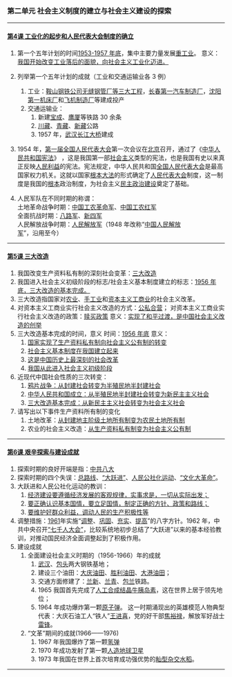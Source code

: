 ### 第二单元 社会主义制度的建立与社会主义建设的探索

---

#### [第4课 工业化的起步和人民代表大会制度的确立](./%E7%AC%AC4%E8%AF%BE%20%E5%B7%A5%E4%B8%9A%E5%8C%96%E7%9A%84%E8%B5%B7%E6%AD%A5%E5%92%8C%E4%BA%BA%E6%B0%91%E4%BB%A3%E8%A1%A8%E5%A4%A7%E4%BC%9A%E5%88%B6%E5%BA%A6%E7%9A%84%E7%A1%AE%E7%AB%8B)

1. 第一个五年计划的时间<u>1953-1957 年底</u>，集中主要力量发展<u>重工业</u>。
   意义：<u>我国开始改变工业落后的面貌，向社会主义工业化迈进。</u>
2. 列举第一个五年计划的成就（工业和交通运输业各 3 例）

   1. 工业：<u>鞍山钢铁公司无缝钢管厂等三大工程</u>，<u>长春第一汽车制造厂</u>，<u>沈阳第一机床厂</u>和<u>飞机制造厂</u>等建成投产
   2. 交通运输业：
      1. 新建<u>宝成</u>、<u>鹰厦</u>等铁路 30 余条
      2. <u>川藏</u>、<u>青藏</u>、<u>新藏</u>公路
      3. 1957 年，<u>武汉长江大桥</u>建成

3. 1954 年，<u>第一届全国人民代表大会</u>第一次会议在<u>北京</u>召开，通过了《<u>中华人民共和国宪法</u>》 ，这是我国第一部<u>社会主义</u>类型的宪法，也是我国有史以来真正反映<u>人民利益</u>的宪法。宪法规定，中华人民共和国<u>全国人民代表大会</u>是最高国家权力机关。这就以国家<u>根本大法</u>的形式确定了<u>人民代表大会</u>制度，这一制度是我国的<u>根本</u>政治制度，为社会主义<u>民主政治建设</u>奠定了基础。

4. 人民军队在不同时期的称谓：<br>
   土地革命战争时期：<u>中国工农革命军</u>、<u>中国工农红军</u><br>
   全面抗战时期：<u>八路军</u>、<u>新四军</u><br>
   人民解放战争时期：<u>人民解放军</u>（1948 年改称“<u>中国人民解放军</u>”，沿用至今）

---

#### [第5课 三大改造](./%E7%AC%AC5%E8%AF%BE%20%E4%B8%89%E5%A4%A7%E6%94%B9%E9%80%A0)

1. 我国改变生产资料私有制的深刻社会变革：<u>三大改造</u>
2. 我国进入社会主义初级阶段的标志/社会主义基本制度建立的标志：<u>1956 年底，三大改造的基本完成。</u>
3. 三大改造指国家对<u>农业</u>、<u>手工业</u>和<u>资本主义工商业</u>的社会主义改革。
4. 对资本主义工商业实行社会主义改造的方式：<u>公私合营</u>；
   对资本主义工商业实行社会主义改造的政策：<u>赎买政策</u>
   意义：<u>实现了和平过渡，是中国社会主义改造的创举</u>
5. 三大改造基本完成的时间，意义
   时间：<u>1956 年底</u>
   意义：
   1. <u>国家实现了生产资料私有制向社会主义公有制的转变</u>
   2. <u>社会主义基本制度在我国建立起来</u>
   3. <u>这是中国历史上最深刻的社会改革</u>
   4. <u>我国从此进入社会主义初级阶段</u>
6. 近现代中国社会性质的三次转变：
   1. <u>鸦片战争：从封建社会转变为半殖民地半封建社会</u>
   2. <u>中华人民共和国成立：从半殖民地半封建社会转变为新民主主义社会</u>
   3. <u>三大改造基本完成：从新民主主义社会转变为社会主义社会</u>
7. 请写出以下事件生产资料所有制的变化
   1. 土地改革：<u>从封建地主阶级土地所有制变为农民土地所有制</u>
   2. 农业的社会主义改造：<u>从生产资料私有制变为社会主义公有制</u>

---

#### [第6课 艰辛探索与建设成就](./%E7%AC%AC6%E8%AF%BE%20%E8%89%B0%E8%BE%9B%E6%8E%A2%E7%B4%A2%E4%B8%8E%E5%BB%BA%E8%AE%BE%E6%88%90%E5%B0%B1)

1. 探索时期的良好开端是指：<u>中共八大</u>
2. 探索时期的四个失误：<u>总路线</u>、<u>“大跃进”</u>、<u>人民公社化运动</u>、<u>“文化大革命”</u>。
3. 大跃进和人民公社化运动的教训：
   1. <u>经济建设要遵循经济发展的客观规律，实事求是，一切从实际出发；</u>
   2. <u>要正确认识基本国情，要立足国情，制定正确的方针、政策和路线；</u>
   3. <u>要维护好群众利益，调动人民的生产积极性等</u>
4. 调整措施：<u>1961</u>年实施“<u>调整</u>、<u>巩固</u>、<u>充实</u>、<u>提高</u>”的八字方针。1962 年，中共中央召开<u>“七千人大会”</u>，比较系统地初步总结了“大跃进”以来的基本经验教训，对推动国民经济全面调整起到了积极作用。
5. 建设成就
   1. 全面建设社会主义时期的（1956-1966）年的成就
      1. <u>武汉</u>、<u>包头</u>两大钢铁基地；
      2. 建设三个油田：<u>大庆油田</u>、<u>胜利油田</u>、<u>大港油田</u>；
      3. 交通方面修建了：<u>兰新</u>、<u>兰青</u>、<u>包兰</u>铁路。
      4. 1965 我国首先完成了<u>人工合成结晶牛胰岛素</u>，这在世界上居于领先地位；
      5. 1964 年成功爆炸第一颗<u>原子弹</u>。
         这一时期涌现出的英雄模范人物典型代表：大庆石油工人“铁人”<u>王进喜</u>，党的好干部<u>焦裕禄</u>，解放军好战士<u>雷锋</u>。
   2. “文革”期间的成就(1966——1976)
      1. 1967 年我国爆炸了第一颗<u>氢弹</u>
      2. 1970 年成功发射了第一颗<u>人造地球卫星</u>
      3. 1973 年我国在世界上首次培育成功强优势的<u>籼型杂交水稻</u>。
    
---
